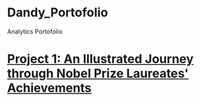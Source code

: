 # Dandy_Portofolio
Analytics Portofolio

# [Project 1: An Illustrated Journey through Nobel Prize Laureates' Achievements](https://app.datacamp.com/workspace/w/e8ce7142-5843-40a9-8188-202fc6ef6a40)
